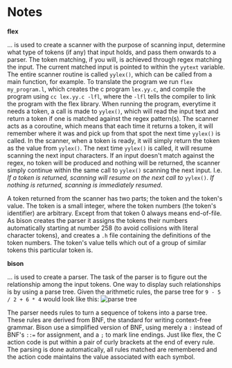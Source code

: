 # Notes
**flex**

... is used to create a scanner with the purpose of scanning input, determine what type of tokens (if any) that input holds, and pass them onwards to a parser. The token matching, if you will, is achieved through regex matching the input. The current matched input is pointed to within the `yytext` variable. The entire scanner routine is called `yylex()`, which can be called from a main function, for example. To translate the program we run `flex my_program.l`, which creates the c program `lex.yy.c`, and compile the program using `cc lex.yy.c -lfl`, where the `-lfl` tells the compiler to link the program with the flex library. When running the program, everytime it needs a token, a call is made to `yylex()`, which will read the input text and return a token if one is matched against the regex pattern(s). The scanner acts as a coroutine, which means that each time it returns a token, it will remember where it was and pick up from that spot the next time `yylex()` is called. In the scanner, when a token is ready, it will simply return the token as the value from `yylex()`. The next time `yylex()` is called, it will resume scanning the next input characters. If an input doesn't match against the regex, no token will be produced and nothing will be returned, the scanner simply continue within the same call to `yylex()` scanning the next input.
I.e. *If a token is returned, scanning will resume on the next call to* `yylex()`. *If nothing is returned, scanning is immediately resumed*.

A token returned from the scanner has two parts; the token and the token's value. The token is a small integer, where the token numbers (the token's identifier) are arbitrary. Except from that token 0 always means end-of-file. As bison creates the parser it assigns the tokens their numbers automatically starting at number 258 (to avoid collisions with literal character tokens), and creates a `.h` file containing the definitions of the token numbers. The token's value tells which out of a group of similar tokens this particular token is.


**bison**

... is used to create a parser. The task of the parser is to figure out the relationship among the input tokens. One way to display such relationships is by using a parse tree. Given the arithmetic rules, the parse tree for `9 - 5 / 2 + 6 * 4` would look like this: ![parse tree](https://i.imgur.com/vpWvycE.png "Parse Tree")

The parser needs rules to turn a sequence of tokens into a parse tree. These rules are derived from BNF, the standard for writing context-free grammar. Bison use a simplified version of BNF, using merely a `:` instead of BNF's `::=` for assignment, and a `;` to mark line endings. Just like flex, the C action code is put within a pair of curly brackets at the end of every rule. The parsing is done automatically, all rules matched are remembered and the action code maintains the value associated with each symbol.
